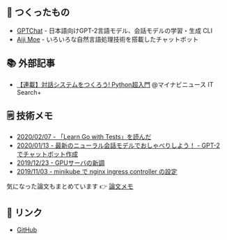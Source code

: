 ## 🤖 つくったもの

- [GPTChat](https://github.com/noriyukipy/gptchat) - 日本語向けGPT-2言語モデル、会話モデルの学習・生成 CLI
- [Aiji Moe](https://aijimoe.net) - いろいろな自然言語処理技術を搭載したチャットボット

## 📚 外部記事

- [【連載】対話システムをつくろう! Python超入門](https://news.mynavi.jp/itsearch/series/devsoft/Python.html) @マイナビニュース IT Search+

## 🗒️ 技術メモ

- [2020/02/07 - 「Learn Go with Tests」を読んだ](article/20200207-read_learn_go_with_tests.md)
- [2020/01/13 - 最新のニューラル会話モデルでおしゃべりしよう！ - GPT-2でチャットボット作成](./article/gptchat_howto_ja.md)
- [2019/12/23 - GPUサーバの新調](article/20191223-new_gpu_server.md)
- [2019/11/03 - minikube で nginx ingress controller の設定](article/20191103-minikube_nginx_ingress_controller.md)

気になった論文もまとめています 👉 [論文メモ](article/papers.md)

## 🔖 リンク

- [GitHub](https://github.com/noriyukipy)

